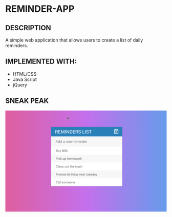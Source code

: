 # REMINDER-APP
## DESCRIPTION
A simple web application that allows users to create a list of daily reminders.

## IMPLEMENTED WITH:

- HTML/CSS 
- Java Script
- jQuery
## SNEAK PEAK

![](sneak-peak.gif)
